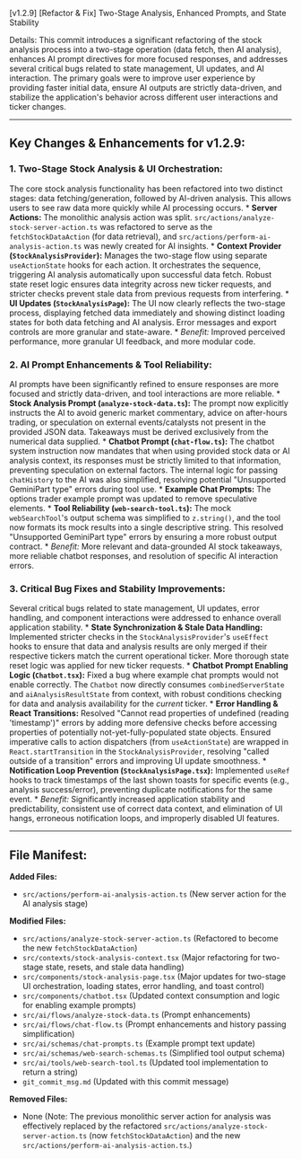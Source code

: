 [v1.2.9] [Refactor & Fix] Two-Stage Analysis, Enhanced Prompts, and State Stability

Details:
This commit introduces a significant refactoring of the stock analysis process into a two-stage operation (data fetch, then AI analysis), enhances AI prompt directives for more focused responses, and addresses several critical bugs related to state management, UI updates, and AI interaction. The primary goals were to improve user experience by providing faster initial data, ensure AI outputs are strictly data-driven, and stabilize the application's behavior across different user interactions and ticker changes.

---

## Key Changes & Enhancements for v1.2.9:

### 1. Two-Stage Stock Analysis & UI Orchestration:
The core stock analysis functionality has been refactored into two distinct stages: data fetching/generation, followed by AI-driven analysis. This allows users to see raw data more quickly while AI processing occurs.
    *   **Server Actions:** The monolithic analysis action was split. `src/actions/analyze-stock-server-action.ts` was refactored to serve as the `fetchStockDataAction` (for data retrieval), and `src/actions/perform-ai-analysis-action.ts` was newly created for AI insights.
    *   **Context Provider (`StockAnalysisProvider`):** Manages the two-stage flow using separate `useActionState` hooks for each action. It orchestrates the sequence, triggering AI analysis automatically upon successful data fetch. Robust state reset logic ensures data integrity across new ticker requests, and stricter checks prevent stale data from previous requests from interfering.
    *   **UI Updates (`StockAnalysisPage`):** The UI now clearly reflects the two-stage process, displaying fetched data immediately and showing distinct loading states for both data fetching and AI analysis. Error messages and export controls are more granular and state-aware.
    *   _Benefit:_ Improved perceived performance, more granular UI feedback, and more modular code.

### 2. AI Prompt Enhancements & Tool Reliability:
AI prompts have been significantly refined to ensure responses are more focused and strictly data-driven, and tool interactions are more reliable.
    *   **Stock Analysis Prompt (`analyze-stock-data.ts`):** The prompt now explicitly instructs the AI to avoid generic market commentary, advice on after-hours trading, or speculation on external events/catalysts not present in the provided JSON data. Takeaways must be derived exclusively from the numerical data supplied.
    *   **Chatbot Prompt (`chat-flow.ts`):** The chatbot system instruction now mandates that when using provided stock data or AI analysis context, its responses must be strictly limited to that information, preventing speculation on external factors. The internal logic for passing `chatHistory` to the AI was also simplified, resolving potential "Unsupported GeminiPart type" errors during tool use.
    *   **Example Chat Prompts:** The options trader example prompt was updated to remove speculative elements.
    *   **Tool Reliability (`web-search-tool.ts`):** The mock `webSearchTool`'s output schema was simplified to `z.string()`, and the tool now formats its mock results into a single descriptive string. This resolved "Unsupported GeminiPart type" errors by ensuring a more robust output contract.
    *   _Benefit:_ More relevant and data-grounded AI stock takeaways, more reliable chatbot responses, and resolution of specific AI interaction errors.

### 3. Critical Bug Fixes and Stability Improvements:
Several critical bugs related to state management, UI updates, error handling, and component interactions were addressed to enhance overall application stability.
    *   **State Synchronization & Stale Data Handling:** Implemented stricter checks in the `StockAnalysisProvider`'s `useEffect` hooks to ensure that data and analysis results are only merged if their respective tickers match the current operational ticker. More thorough state reset logic was applied for new ticker requests.
    *   **Chatbot Prompt Enabling Logic (`Chatbot.tsx`):** Fixed a bug where example chat prompts would not enable correctly. The `Chatbot` now directly consumes `combinedServerState` and `aiAnalysisResultState` from context, with robust conditions checking for data and analysis availability for the *current* ticker.
    *   **Error Handling & React Transitions:** Resolved "Cannot read properties of undefined (reading 'timestamp')" errors by adding more defensive checks before accessing properties of potentially not-yet-fully-populated state objects. Ensured imperative calls to action dispatchers (from `useActionState`) are wrapped in `React.startTransition` in the `StockAnalysisProvider`, resolving "called outside of a transition" errors and improving UI update smoothness.
    *   **Notification Loop Prevention (`StockAnalysisPage.tsx`):** Implemented `useRef` hooks to track timestamps of the last shown toasts for specific events (e.g., analysis success/error), preventing duplicate notifications for the same event.
    *   _Benefit:_ Significantly increased application stability and predictability, consistent use of correct data context, and elimination of UI hangs, erroneous notification loops, and improperly disabled UI features.

---

## File Manifest:

**Added Files:**
*   `src/actions/perform-ai-analysis-action.ts` (New server action for the AI analysis stage)

**Modified Files:**
*   `src/actions/analyze-stock-server-action.ts` (Refactored to become the new `fetchStockDataAction`)
*   `src/contexts/stock-analysis-context.tsx` (Major refactoring for two-stage state, resets, and stale data handling)
*   `src/components/stock-analysis-page.tsx` (Major updates for two-stage UI orchestration, loading states, error handling, and toast control)
*   `src/components/chatbot.tsx` (Updated context consumption and logic for enabling example prompts)
*   `src/ai/flows/analyze-stock-data.ts` (Prompt enhancements)
*   `src/ai/flows/chat-flow.ts` (Prompt enhancements and history passing simplification)
*   `src/ai/schemas/chat-prompts.ts` (Example prompt text update)
*   `src/ai/schemas/web-search-schemas.ts` (Simplified tool output schema)
*   `src/ai/tools/web-search-tool.ts` (Updated tool implementation to return a string)
*   `git_commit_msg.md` (Updated with this commit message)

**Removed Files:**
*   None (Note: The previous monolithic server action for analysis was effectively replaced by the refactored `src/actions/analyze-stock-server-action.ts` (now `fetchStockDataAction`) and the new `src/actions/perform-ai-analysis-action.ts`.)
